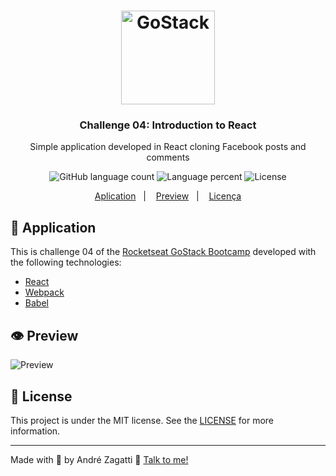 <h1 align="center">
    <img alt="GoStack" src="https://res.cloudinary.com/zagatti/image/upload/v1583287835/readme/logo-gostack_u0ur8n.png" width="150px" />
</h1>

<h3 align="center">
  Challenge 04: Introduction to React
</h3>

<p align="center">Simple application developed in React cloning Facebook posts and comments</blockquote>

<p align="center">
  <img alt="GitHub language count" src="https://img.shields.io/github/languages/count/azagatti/challenge04-gostack10?color=%23FFD300&style=plastic">
  
<img alt="Language percent" src="https://img.shields.io/github/languages/top/azagatti/challenge04-gostack10?color=FFD300&style=plastic">

  <img alt="License" src="https://img.shields.io/github/license/AZagatti/challenge04-gostack10?style=plastic">

</p>

<p align="center">
  <a href="#rocket-application">Aplication</a>&nbsp;&nbsp;&nbsp;|&nbsp;&nbsp;&nbsp;
  <a href="#-preview">Preview</a>&nbsp;&nbsp;&nbsp;|&nbsp;&nbsp;&nbsp;
  <a href="#-licença">Licença</a>
</p>

## :rocket: Application

This is challenge 04 of the [Rocketseat GoStack Bootcamp](https://rocketseat.com.br/bootcamp) developed with the following technologies:

- [React](https://reactjs.org/)
- [Webpack](https://webpack.js.org/)
- [Babel](https://babeljs.io/)

## 👁 Preview

<img src="https://res.cloudinary.com/zagatti/image/upload/v1583290206/general/Screenshot_20200303_225709_xjlxc0.png" alt="Preview" />

## 📝 License

This project is under the MIT license. See the [LICENSE](LICENSE.md) for more information.

---

Made with 💟 by André Zagatti 👋 [Talk to me!](https://www.linkedin.com/in/andr%C3%A9-luis-zagatti-adorna/)
